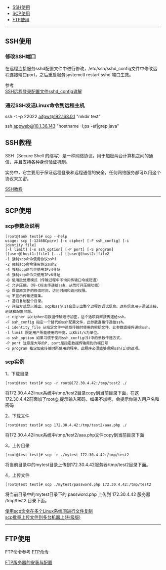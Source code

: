 - [SSH使用](#SSH使用)
- [SCP使用](#SCP使用)
- [FTP使用](#FTP使用)



---------------------------------------------------------------------------------------------------------------------

## SSH使用

### 修改SSH端口
在远程连接服务sshd配置文件中进行修改，/etc/ssh/sshd_config文件中修改远程连接端口port，之后重启服务systemctl restart sshd 端口生效。


参考  
[SSH远程登录配置文件sshd_config详解](https://blog.csdn.net/Field_Yang/article/details/51568861)  



### 通过SSH发送Linux命令到远程主机
ssh -t -p 22022 aifgw@192.168.0.1 "mkdir test"


ssh appweb@10.1.36.143 "hostname -I;ps -ef|grep java"



## SSH教程

SSH（Secure Shell 的缩写）是一种网络协议，用于加密两台计算机之间的通信，并且支持各种身份验证机制。

实务中，它主要用于保证远程登录和远程通信的安全，任何网络服务都可以用这个协议来加密。

[SSH教程](../SSH多机信任（主机互信）/SSH、SCP、SFTP等.md)  



---------------------------------------------------------------------------------------------------------------------

## SCP使用


### scp参数及说明
```
[root@tank test]# scp --help
usage: scp [-1246BCpqrv] [-c cipher] [-F ssh_config] [-i identity_file]
[-l limit] [-o ssh_option] [-P port] [-S program]
[[user@]host1:]file1 [...] [[user@]host2:]file2
-1 强制scp命令使用协议ssh1
-2 强制scp命令使用协议ssh2
-4 强制scp命令只使用IPv4寻址
-6 强制scp命令只使用IPv6寻址
-B 使用批处理模式（传输过程中不询问传输口令或短语）
-C 允许压缩。（将-C标志传递给ssh，从而打开压缩功能）
-p 保留原文件的修改时间，访问时间和访问权限。
-q 不显示传输进度条。
-r 递归复制整个目录。
-v 详细方式显示输出。scp和ssh(1)会显示出整个过程的调试信息。这些信息用于调试连接，验证和配置问题。
-c cipher 以cipher将数据传输进行加密，这个选项将直接传递给ssh。
-F ssh_config 指定一个替代的ssh配置文件，此参数直接传递给ssh。
-i identity_file 从指定文件中读取传输时使用的密钥文件，此参数直接传递给ssh。
-l limit 限定用户所能使用的带宽，以Kbit/s为单位。
-o ssh_option 如果习惯于使用ssh_config(5)中的参数传递方式，
-P port 注意是大写的P, port是指定数据传输用到的端口号
-S program 指定加密传输时所使用的程序。此程序必须能够理解ssh(1)的选项。

```



### scp实例
1，下载目录
```
[root@test test]# scp -r root@172.30.4.42:/tmp/test2 ./
```
将172.30.4.42linux系统中/tmp/test2目录copy到当前目录下面，在这172.30.4.42前面加了root@,提示输入密码，如果不加呢，会提示你输入用户名和密码

2，下载文件
```
[root@test test]# scp 172.30.4.42:/tmp/test2/aaa.php ./
```
将172.30.4.42linux系统中/tmp/test2/aaa.php文件copy到当前目录下面

3，上传目录
```
[root@test test]# scp -r ./mytest 172.30.4.42:/tmp/test2
```
将当前目录中的mytest目录上传到172.30.4.42服务器/tmp/test2目录下面。

4，上传文件
```
[root@test test]# scp ./mytest/password.php 172.30.4.42:/tmp/test2
```
将当前目录中的mytest目录下的 password.php 上传到 172.30.4.42 服务器 /tmp/test2 目录下面。



[使用scp命令在多个Linux系统间进行文件复制](http://blog.itpub.net/31524109/viewspace-2642482/)  
[scp批量上传文件到多台机器上(升级版)](https://developer.aliyun.com/article/447725)  

---------------------------------------------------------------------------------------------------------------------

## FTP使用

FTP命令参考 [FTP命令](ftp命令.md)





[FTP服务器的安装与配置](https://www.cnblogs.com/116970u/p/10381593.html)  




